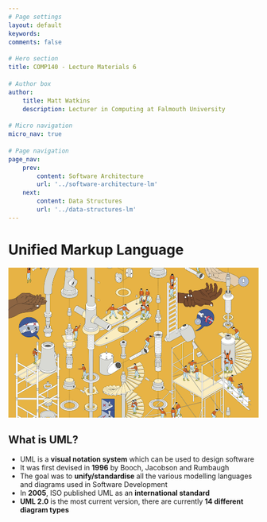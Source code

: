 ```yaml
---
# Page settings
layout: default
keywords:
comments: false

# Hero section
title: COMP140 - Lecture Materials 6

# Author box
author:
    title: Matt Watkins
    description: Lecturer in Computing at Falmouth University

# Micro navigation
micro_nav: true

# Page navigation
page_nav:
    prev:
        content: Software Architecture
        url: '../software-architecture-lm'
    next:
        content: Data Structures
        url: '../data-structures-lm'
---
```


# Unified Markup Language

![Hero Banner Image](images/uml-hero-banner.png)

## What is UML?

-  UML is a **visual notation system** which can be used to design software
-  It was first devised in **1996** by Booch, Jacobson and Rumbaugh  
-  The goal was to **unify/standardise** all the various modelling languages and diagrams used in Software Development
-  In **2005**, ISO published UML as an **international standard**
-  **UML 2.0** is the most current version, there are currently **14 different diagram types**
<!--stackedit_data:
eyJoaXN0b3J5IjpbLTE2NjIzNzg2MDksLTgzMDY5MjQ2MCwtMT
M4NzkzNTk0NV19
-->